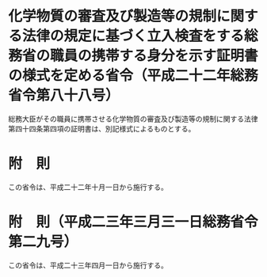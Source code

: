 # 化学物質の審査及び製造等の規制に関する法律の規定に基づく立入検査をする総務省の職員の携帯する身分を示す証明書の様式を定める省令（平成二十二年総務省令第八十八号）
総務大臣がその職員に携帯させる化学物質の審査及び製造等の規制に関する法律第四十四条第四項の証明書は、別記様式によるものとする。
# 附　則
この省令は、平成二十二年十月一日から施行する。
# 附　則（平成二三年三月三一日総務省令第二九号）
この省令は、平成二十三年四月一日から施行する。

